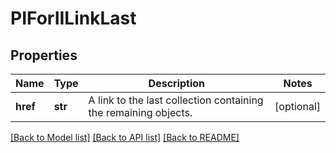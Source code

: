 # PIForIILinkLast

## Properties
Name | Type | Description | Notes
------------ | ------------- | ------------- | -------------
**href** | **str** | A link to the last collection containing the remaining objects. | [optional] 

[[Back to Model list]](../README.md#documentation-for-models) [[Back to API list]](../README.md#documentation-for-api-endpoints) [[Back to README]](../README.md)


